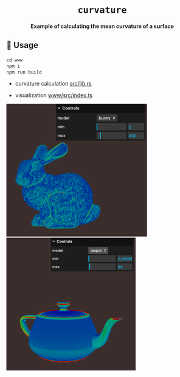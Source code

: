 <div align="center">

  <h1><code>curvature</code></h1>

  <strong>Example of calculating the mean curvature of a surface</strong>

</div>

## 🚴 Usage

```
cd www
npm i
npm run build
```
* curvature calculation [src/lib.rs](src/lib.rs)

* visualization [www/src/index.ts](www/src/index.ts)



<img src="img/bunny.png" alt="drawing" height="350"/>
<img src="img/teapot.png" alt="drawing" height="350"/>




